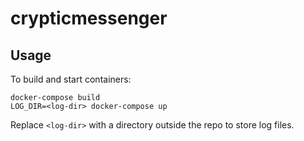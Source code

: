 # crypticmessenger

## Usage

To build and start containers:

```
docker-compose build
LOG_DIR=<log-dir> docker-compose up
```

Replace `<log-dir>` with a directory outside the repo to store log files.
